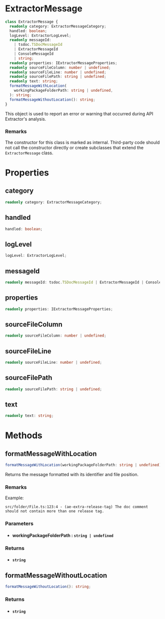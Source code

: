 # ExtractorMessage

```typescript
class ExtractorMessage {
  readonly category: ExtractorMessageCategory;
  handled: boolean;
  logLevel: ExtractorLogLevel;
  readonly messageId:
    | tsdoc.TSDocMessageId
    | ExtractorMessageId
    | ConsoleMessageId
    | string;
  readonly properties: IExtractorMessageProperties;
  readonly sourceFileColumn: number | undefined;
  readonly sourceFileLine: number | undefined;
  readonly sourceFilePath: string | undefined;
  readonly text: string;
  formatMessageWithLocation(
    workingPackageFolderPath: string | undefined,
  ): string;
  formatMessageWithoutLocation(): string;
}
```

This object is used to report an error or warning that occurred during API Extractor's analysis.

### Remarks

The constructor for this class is marked as internal. Third-party code should not call the constructor directly or create subclasses that extend the `ExtractorMessage` class.

# Properties

## category

```typescript
readonly category: ExtractorMessageCategory;
```

## handled

```typescript
handled: boolean;
```

## logLevel

```typescript
logLevel: ExtractorLogLevel;
```

## messageId

```typescript
readonly messageId: tsdoc.TSDocMessageId | ExtractorMessageId | ConsoleMessageId | string;
```

## properties

```typescript
readonly properties: IExtractorMessageProperties;
```

## sourceFileColumn

```typescript
readonly sourceFileColumn: number | undefined;
```

## sourceFileLine

```typescript
readonly sourceFileLine: number | undefined;
```

## sourceFilePath

```typescript
readonly sourceFilePath: string | undefined;
```

## text

```typescript
readonly text: string;
```

# Methods

## formatMessageWithLocation

```typescript
formatMessageWithLocation(workingPackageFolderPath: string | undefined): string;
```

Returns the message formatted with its identifier and file position.

### Remarks

Example:

```
src/folder/File.ts:123:4 - (ae-extra-release-tag) The doc comment should not contain more than one release tag.

```

### Parameters

- #### **workingPackageFolderPath** : `string | undefined`

### Returns

- #### `string`

## formatMessageWithoutLocation

```typescript
formatMessageWithoutLocation(): string;
```

### Returns

- #### `string`
